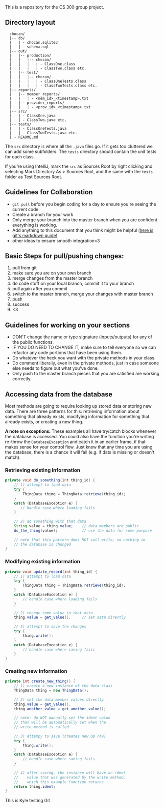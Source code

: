 This is a repository for the CS 300 group project.

## Directory layout
```
  chocan/
  |-- db/
  |   | - chocan.sqlite3
  |   | - schema.sql
  |-- out/
  |   |-- production/
  |   |   |-- chocan/
  |   |   |   | - ClassOne.class
  |   |   |   | - ClassTwo.class etc.
  |   |-- test/
  |   |   |-- chocan/
  |   |   |   | - ClassOneTests.class
  |   |   |   | - ClassTwoTests.class etc.
  |-- reports/
  |   |-- member_reports/
  |   |   | - <mem_id>_<timestamp>.txt
  |   |-- provider_reports/
  |   |   | - <prov_id>_<timestamp>.txt
  |-- src/
  |   | - ClassOne.java
  |   | - ClassTwo.java etc.
  |-- tests/
  |   | - ClassOneTests.java
  |   | - ClassTwoTests.java etc.
  | - README.md
```
The `src` directory is where all the `.java` files go. If it gets too
cluttered we can add some subfolders.
The `tests` directory should contain the unit tests for each class.

If you're using IntelliJ, mark the `src` as Sources Root by right
clicking and selecting Mark Directory As > Sources Root, and the same
with the `tests` folder as Test Sources Root.

## Guidelines for Collaboration
- `git pull` before you begin coding for a day to ensure you're seeing the current code
- Create a branch for your work
- Only merge your branch into the master branch when you are confident everything is working.
- Add anything to this document that you think might be helpful
  ([here is git's markdown guide](https://guides.github.com/features/mastering-markdown/))
- other ideas to ensure smooth integration<3

## Basic Steps for pull/pushing changes:
1. pull from git
2. make sure you are on your own branch
3. merge changes from the master branch
4. do code stuff on your local branch, commit it to your branch
5. pull again after you commit
6. switch to the master branch, merge your changes with master branch
7. push
8. success
9. <3

## Guidelines for working on your sections
- DON'T change the name or type signature (inputs/outputs) for any of
  the public functions.
- IF YOU DO NEED TO CHANGE IT, make sure to tell everyone so we can
  refactor any code portions that have been using them.
- Do whatever the heck you want with the private methods in your class.
- Do comment liberally, even in the private methods, just in case
  someone else needs to figure out what you've done.
- Only push to the master branch pieces that you are satisfied are
  working correctly.

## Accessing data from the database
Most methods are going to require looking up stored data or storing
new data. There are three patterns for this: retrieving information
about something that already exists, modifying information for
something that already exists, or creating a new thing.

**A note on exceptions:** These examples all have try/catch blocks
whenever the database is accessed. You could also have the function
you're writing re-throw the `DatabaseException` and catch it in an
earlier frame, if that makes sense for your control flow. Just know
that any time you are using the database, there is a chance it will
fail (e.g. if data is missing or doesn't match).

### Retrieving existing information
```java
private void do_something(int thing_id) {
    // 1) attempt to load data
    try {
        ThingData thing = ThingData.retrieve(thing_id);
    }
    catch (DatabaseException e) {
       // handle case where loading fails
    }
    
    // 2) do something with that data
    String value = thing.value;    // data members are public
    do_the_thing(value);           // use the data for some purpose
    
    // note that this pattern does NOT call write, so nothing in
    // the database is changed
}
```

### Modifying existing information
```java
private void update_record(int thing_id) {
    // 1) attempt to load data
    try {
        ThingData thing = ThingData.retrieve(thing_id);
    }
    catch (DatabaseException e) {
        // handle case where loading fails
    }
    
    // 2) change some value in that data
    thing.value = get_value();     // set data directly
    
    // 3) attempt to save the changes
    try {
        thing.write();
    }
    catch (DatabaseException e) {
        // handle case where saving fails
    }
}
```

### Creating new information
```java
private int create_new_thing() {
    // 1) create a new instance of the data class
    ThingData thing = new ThingData();
    
    // 2) set the data member values directly
    thing.value = get_value();
    thing.another_value = get_another_value();
    
    // note: do NOT manually set the ident value
    // that will be automatically set when the
    // write method is called
    
    // 3) attempy to save (creates new DB row)
    try {
        thing.write();
    }
    catch (DatabaseException e) {
        // handle case where saving fails
    }
    
    // 4) after saving, the instance will have an ident
    //    value that was generated by the write method,
    //    which this example function returns
    return thing.ident;
}
```
This is Kyle testing Git